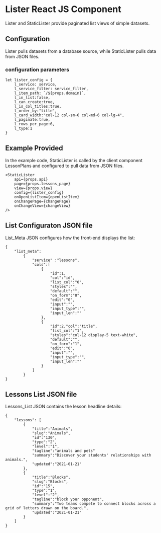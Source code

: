 # Lister React JS Component

Lister and StaticLister provide paginated list views of simple datasets.

## Configuration

Lister pulls datasets from a database source, while StaticLister pulls data from JSON files.

### configuration parameters

```
let lister_config = {
    l_service: service,
    l_service_filter: service_filter,
    l_item_path: `/${props.domain}`,
    l_in_list:false,
    l_can_create:true,
    l_is_col_titles:true,
    l_order_by:"title",
    l_card_width:"col-12 col-sm-6 col-md-6 col-lg-4",
    l_paginate:true,
    l_rows_per_page:6,
    l_type:1
}
```

## Example Provided

In the example code, StaticLister is called by the client component LessonPlans and configured to pull data from JSON files.

```
<StaticLister
    api={props.api}
    page={props.lessons_page}
    view={props.view}
    config={lister_config}
    onOpenListItem={openListItem}
    onChangePage={changePage}
    onChangeView={changeView}
/>
```


## List Configuraton JSON file    

List_Meta JSON configures how the front-end displays the list:
```
{
    "list_meta":
        {
            "service" :"lessons",
            "cols":[
                {
                    "id":1,
                    "col":"id",
                    "list_col":"0",
                    "styles":"",
                    "default":"",
                    "on_form":"0",
                    "edit":"0",
                    "input":"",
                    "input_type":"",
                    "input_len":""
                },
                {
                    "id":2,"col":"title",
                    "list_col":"1",
                    "styles":"col-12 display-5 text-white",
                    "default":"",
                    "on_form":"1",
                    "edit":"0",
                    "input":"",
                    "input_type":"",
                    "input_len":""
                }
            ]
        }
}
```


## Lessons List JSON file  

Lessons_List JSON contains the lesson headline details:
```
{
    "lessons": [
        {
            "title":"Animals",
            "slug":"Animals",
            "id":"130",
            "type":"2",
            "level":"1",
            "tagline":"animals and pets"
            "summary":"Discover your students' relationships with animals.",
            "updated":"2021-01-21"
        },
        {
            "title":"Blocks",
            "slug":"Blocks",
            "id":"15",
            "type":"1",
            "level":"2",
            "tagline":"block your opponent",
            "summary":"Two teams compete to connect blocks across a grid of letters drawn on the board.",
            "updated":"2021-01-21"
        }
    ]
}
```
